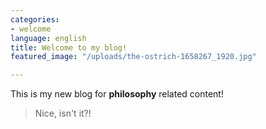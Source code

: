 ```yaml
---
categories:
- welcome
language: english
title: Welcome to my blog!
featured_image: "/uploads/the-ostrich-1658267_1920.jpg"

---
```

This is my new blog for **philosophy** related content!

> Nice, isn't it?!